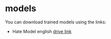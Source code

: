  # models

You can download trained models using the links: 

* Hate Model english [drive link](https://drive.google.com/file/d/1JTSYufEbenDeByQck0dvYLVcIPnTk-U_/view?usp=sharing)
